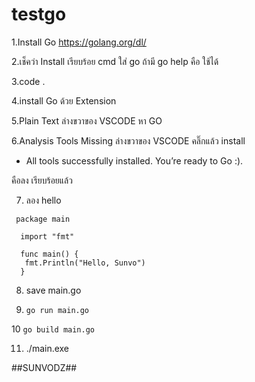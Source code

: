 # testgo
 
1.Install Go https://golang.org/dl/

2.เช็คว่า Install เรียบร้อย cmd ใส่ go ถ้ามี go help คือ ใช้ได้

3.code .

4.install Go ด้วย Extension

5.Plain Text ล่างขวาของ VSCODE หา GO 

6.Analysis Tools Missing ล่างขวาของ VSCODE คลิ๊กแล้ว install 

  - All tools successfully installed. You’re ready to Go :). 
  
คือลง เรียบร้อยแล้ว

7. ลอง hello 
```
 package main

  import "fmt"

  func main() {
   fmt.Println("Hello, Sunvo")
  } 
```
8. save main.go

9. ```go run main.go```

10 ```go build main.go```

11. ./main.exe


##SUNVODZ##
